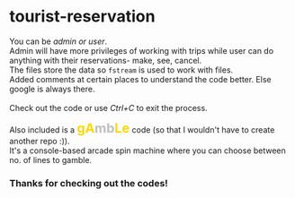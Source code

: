 # tourist-reservation

You can be <i>admin or user</i>.<br>
Admin will have more privileges of working with trips while user can do anything with their reservations- make, see, cancel.<br>
The files store the data so `fstream` is used to work with files.<br>
Added comments at certain places to understand the code better. Else google is always there.<br><br>
Check out the code or use <i>Ctrl+C</i> to exit the process.

Also included is a <strong style="color:gold; font-size:23px">gA<span style="color:silver">mb</span>Le</strong> code (so that I wouldn't have to create another repo :)).<br>
It's a console-based arcade spin machine where you can choose between no. of lines to gamble.<br>
### Thanks for checking out the codes!